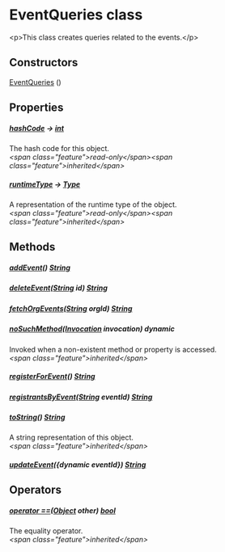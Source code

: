 


# EventQueries class









\<p\>This class creates queries related to the events.\</p\>




## Constructors

[EventQueries](../utils_event_queries/EventQueries/EventQueries.md) ()

   


## Properties

##### [hashCode](https:api.flutter.dev/flutter/dart-core/Object/hashCode.html) &#8594; [int](https:api.flutter.dev/flutter/dart-core/int-class.html)



The hash code for this object.  
_\<span class="feature"\>read-only\</span\>\<span class="feature"\>inherited\</span\>_



##### [runtimeType](https:api.flutter.dev/flutter/dart-core/Object/runtimeType.html) &#8594; [Type](https:api.flutter.dev/flutter/dart-core/Type-class.html)



A representation of the runtime type of the object.  
_\<span class="feature"\>read-only\</span\>\<span class="feature"\>inherited\</span\>_





## Methods

##### [addEvent](../utils_event_queries/EventQueries/addEvent.md)() [String](https:api.flutter.dev/flutter/dart-core/String-class.html)



  




##### [deleteEvent](../utils_event_queries/EventQueries/deleteEvent.md)([String](https:api.flutter.dev/flutter/dart-core/String-class.html) id) [String](https:api.flutter.dev/flutter/dart-core/String-class.html)



  




##### [fetchOrgEvents](../utils_event_queries/EventQueries/fetchOrgEvents.md)([String](https:api.flutter.dev/flutter/dart-core/String-class.html) orgId) [String](https:api.flutter.dev/flutter/dart-core/String-class.html)



  




##### [noSuchMethod](https:api.flutter.dev/flutter/dart-core/Object/noSuchMethod.html)([Invocation](https:api.flutter.dev/flutter/dart-core/Invocation-class.html) invocation) dynamic



Invoked when a non-existent method or property is accessed.  
_\<span class="feature"\>inherited\</span\>_



##### [registerForEvent](../utils_event_queries/EventQueries/registerForEvent.md)() [String](https:api.flutter.dev/flutter/dart-core/String-class.html)



  




##### [registrantsByEvent](../utils_event_queries/EventQueries/registrantsByEvent.md)([String](https:api.flutter.dev/flutter/dart-core/String-class.html) eventId) [String](https:api.flutter.dev/flutter/dart-core/String-class.html)



  




##### [toString](https:api.flutter.dev/flutter/dart-core/Object/toString.html)() [String](https:api.flutter.dev/flutter/dart-core/String-class.html)



A string representation of this object.  
_\<span class="feature"\>inherited\</span\>_



##### [updateEvent](../utils_event_queries/EventQueries/updateEvent.md)(\{dynamic eventId\}) [String](https:api.flutter.dev/flutter/dart-core/String-class.html)



  






## Operators

##### [operator ==](https:api.flutter.dev/flutter/dart-core/Object/operator_equals.html)([Object](https:api.flutter.dev/flutter/dart-core/Object-class.html) other) [bool](https:api.flutter.dev/flutter/dart-core/bool-class.html)



The equality operator.  
_\<span class="feature"\>inherited\</span\>_















